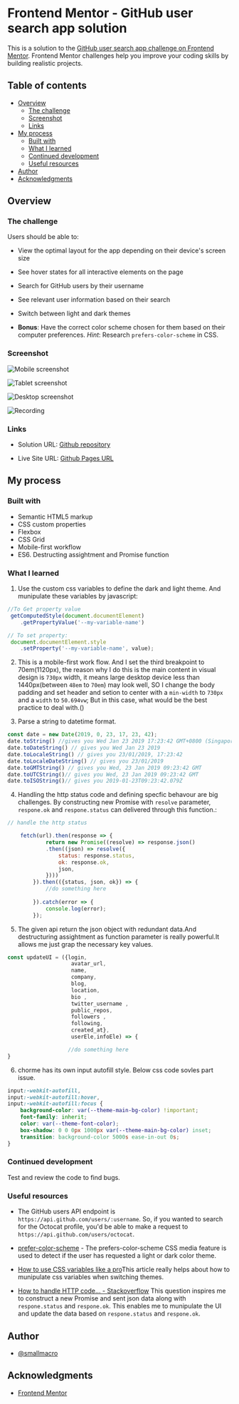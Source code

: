 # Frontend Mentor - GitHub user search app solution

This is a solution to the [GitHub user search app challenge on Frontend Mentor](https://www.frontendmentor.io/challenges/github-user-search-app-Q09YOgaH6). Frontend Mentor challenges help you improve your coding skills by building realistic projects. 

## Table of contents

- [Overview](#overview)
  - [The challenge](#the-challenge)
  - [Screenshot](#screenshot)
  - [Links](#links)
- [My process](#my-process)
  - [Built with](#built-with)
  - [What I learned](#what-i-learned)
  - [Continued development](#continued-development)
  - [Useful resources](#useful-resources)
- [Author](#author)
- [Acknowledgments](#acknowledgments)



## Overview

### The challenge

Users should be able to:

- View the optimal layout for the app depending on their device's screen size
- See hover states for all interactive elements on the page
- Search for GitHub users by their username
- See relevant user information based on their search
- Switch between light and dark themes

- **Bonus**: Have the correct color scheme chosen for them based on their computer preferences. _Hint_: Research `prefers-color-scheme` in CSS.

### Screenshot

![Mobile screenshot](./mobile_screenshot.png)

![Tablet screenshot](./tablet_screenshot.png)

![Desktop screenshot](./desktop_screenshot.png)

![Recording](./devfinder.gif)

### Links


- Solution URL: [Github repository](https://github.com/smallmacro/smallmacro.github.io/tree/main/challenge4)

- Live Site URL: [Github Pages URL](https://smallmacro.github.io/challenge4/)


## My process

### Built with

- Semantic HTML5 markup
- CSS custom properties
- Flexbox
- CSS Grid
- Mobile-first workflow
- ES6. Destructing assightment and Promise function
### What I learned

1. Use the custom css variables to define the dark and light theme. And munipulate these variables by javascript:
```javascript
//To Get property value
 getComputedStyle(document.documentElement)
    .getPropertyValue('--my-variable-name')

// To set property:
 document.documentElement.style
    .setProperty('--my-variable-name', value);
```

2. This is a mobile-first work flow. And I set the third breakpoint to 70em(1120px), the reason why I do this is the main content in visual design is `730px` width, it means large desktop device less than 1440px(between `48em` to `70em`) may look well, SO I change the body padding and set header and setion to center with a `min-width` to `730px` and a `width` to `50.694vw`;  But in this case, what would be the best practice to deal with.()


3. Parse a string to datetime format.
```javascript
const date = new Date(2019, 0, 23, 17, 23, 42);
date.toString() //gives you Wed Jan 23 2019 17:23:42 GMT+0800 (Singapore Standard Time)
date.toDateString() // gives you Wed Jan 23 2019
date.toLocaleString() // gives you 23/01/2019, 17:23:42
date.toLocaleDateString() // gives you 23/01/2019
date.toGMTString() // gives you Wed, 23 Jan 2019 09:23:42 GMT
date.toUTCString()// gives you Wed, 23 Jan 2019 09:23:42 GMT
date.toISOString()// gives you 2019-01-23T09:23:42.079Z
```

4. Handling the http status code and defining specfic behavour are big challenges. By constructing new Promise with `resolve` parameter, `respone.ok`  and `respone.status` can delivered through this function.:

```javascript
// handle the http status

    fetch(url).then(response => {
            return new Promise((resolve) => response.json()
            .then((json) => resolve({
                status: response.status,
                ok: response.ok,
                json,
            })))
        }).then(({status, json, ok}) => {
            //do something here
            
        }).catch(error => {
            console.log(error);
        });

```

5. The given api return the json object with redundant data.And destructuring assightment as function parameter is really powerful.It allows me just grap the necessary key values.

```javascript
const updateUI = ({login,
                    avatar_url,
                    name,
                    company,
                    blog,
                    location,
                    bio ,
                    twitter_username ,
                    public_repos,
                    followers ,
                    following,
                    created_at},
                    userEle,infoEle) => {

                   //do something here   
}

```

6. chorme has its own input autofill style. Below css code sovles part issue.
```css
input:-webkit-autofill,
input:-webkit-autofill:hover, 
input:-webkit-autofill:focus {
    background-color: var(--theme-main-bg-color) !important;
    font-family: inherit;
    color: var(--theme-font-color);
    box-shadow: 0 0 0px 1000px var(--theme-main-bg-color) inset;
    transition: background-color 5000s ease-in-out 0s;
}
```
### Continued development
Test and review the code to find bugs.


### Useful resources

- The GitHub users API endpoint is `https://api.github.com/users/:username`. So, if you wanted to search for the Octocat profile, you'd be able to make a request to `https://api.github.com/users/octocat`.

- [prefer-color-scheme](https://developer.mozilla.org/en-US/docs/Web/CSS/@media/prefers-color-scheme) - The prefers-color-scheme CSS media feature is used to detect if the user has requested a light or dark color theme.

- [How to use CSS variables like a pro](https://blog.logrocket.com/how-to-use-css-variables-like-a-pro/)This article
really helps about  how to munipulate css variables when switching themes.

- [How to handle HTTP code... - Stackoverflow](https://stackoverflow.com/questions/40248231/how-to-handle-http-code-4xx-responses-in-fetch-api) This question inspires me to construct a new Promise and sent json data along with `respone.status` and `respone.ok`. This enables me to munipulate the UI and update the data based on `respone.status` and `respone.ok`.

## Author

- [@smallmacro](https://github.com/smallmacro)




## Acknowledgments
- [Frontend Mentor](https://www.frontendmentor.io/)
